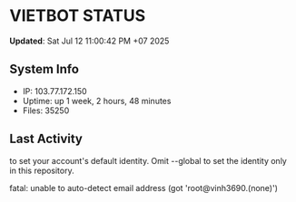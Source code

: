 # VIETBOT STATUS
**Updated**: Sat Jul 12 11:00:42 PM +07 2025

## System Info
- IP: 103.77.172.150
- Uptime: up 1 week, 2 hours, 48 minutes
- Files: 35250

## Last Activity

to set your account's default identity.
Omit --global to set the identity only in this repository.

fatal: unable to auto-detect email address (got 'root@vinh3690.(none)')
